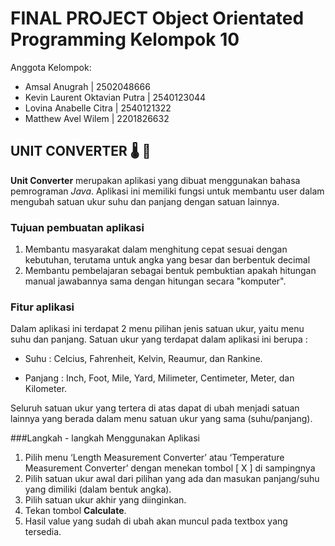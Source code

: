 # FINAL PROJECT Object Orientated Programming Kelompok 10
Anggota Kelompok:
- Amsal Anugrah                 | 2502048666
- Kevin Laurent Oktavian Putra  | 2540123044
- Lovina Anabelle Citra         | 2540121322
- Matthew Avel Wilem            | 2201826632

## UNIT CONVERTER 🌡️ 📏
**Unit Converter** merupakan aplikasi yang dibuat menggunakan bahasa pemrograman *Java*. Aplikasi ini memiliki fungsi untuk membantu user dalam mengubah satuan ukur suhu dan panjang dengan satuan lainnya.

### Tujuan pembuatan aplikasi
1. Membantu masyarakat dalam menghitung cepat sesuai dengan kebutuhan, terutama untuk angka yang besar dan berbentuk decimal
2. Membantu pembelajaran sebagai bentuk pembuktian apakah hitungan manual jawabannya sama dengan hitungan secara "komputer".

### Fitur aplikasi
Dalam aplikasi ini terdapat 2 menu pilihan jenis satuan ukur, yaitu menu suhu dan panjang. Satuan ukur yang terdapat dalam aplikasi ini berupa :
            
- Suhu          : Celcius, Fahrenheit, Kelvin, Reaumur, dan Rankine.
            
- Panjang    : Inch, Foot, Mile, Yard, Milimeter, Centimeter, Meter, dan Kilometer.

Seluruh satuan ukur yang tertera di atas dapat di ubah menjadi satuan lainnya yang berada dalam menu satuan ukur yang sama (suhu/panjang).

###Langkah - langkah Menggunakan Aplikasi
1.	Pilih menu ‘Length Measurement Converter’ atau ‘Temperature Measurement Converter’ dengan menekan tombol [  X	] di sampingnya
2.	Pilih satuan ukur awal dari pilihan yang ada dan masukan panjang/suhu yang dimiliki (dalam bentuk angka).  
3.	Pilih satuan ukur akhir yang diinginkan.
4.	Tekan tombol **Calculate**.
5.	Hasil value yang sudah di ubah akan muncul pada textbox yang tersedia.


